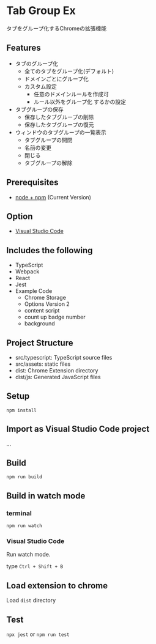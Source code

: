# Tab Group Ex
タブをグループ化するChromeの拡張機能

## Features
- タブのグループ化
   - 全てのタブをグループ化(デフォルト)
   - ドメインごとにグループ化
   - カスタム設定
     - 任意のドメインルールを作成可
     - ルール以外をグループ化 するかの設定
- タブグループの保存
  - 保存したタブグループの削除
  - 保存したタブグループの復元
- ウィンドウのタブグループの一覧表示
  - タブグループの開閉
  - 名前の変更
  - 閉じる
  - タブグループの解除

## Prerequisites

* [node + npm](https://nodejs.org/) (Current Version)

## Option

* [Visual Studio Code](https://code.visualstudio.com/)

## Includes the following

* TypeScript
* Webpack
* React
* Jest
* Example Code
    * Chrome Storage
    * Options Version 2
    * content script
    * count up badge number
    * background

## Project Structure

* src/typescript: TypeScript source files
* src/assets: static files
* dist: Chrome Extension directory
* dist/js: Generated JavaScript files

## Setup

```
npm install
```

## Import as Visual Studio Code project

...

## Build

```
npm run build
```

## Build in watch mode

### terminal

```
npm run watch
```

### Visual Studio Code

Run watch mode.

type `Ctrl + Shift + B`

## Load extension to chrome

Load `dist` directory

## Test
`npx jest` or `npm run test`
